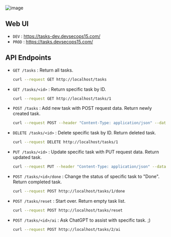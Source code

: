 
![image](https://github.com/user-attachments/assets/9c46fc1c-5857-4e6b-a396-3ee231dfe8e4)



## Web UI

- `DEV` : https://tasks-dev.devsecops15.com/
- `PROD` : https://tasks.devsecops15.com/

## API Endpoints

- `GET /tasks` : Return all tasks.
  ```bash
  curl --request GET http://localhost/tasks
  ```
- `GET /tasks/<id>` : Return specific task by ID.
  ```bash
  curl --request GET http://localhost/tasks/1
  ```
- `POST /tasks` : Add new task with POST request data. Return newly created task.
  ```bash
  curl --request POST --header "Content-Type: application/json" --data '{"Title":"new title","Details":"new details"}' http://localhost/tasks
  ```
- `DELETE /tasks/<id>` : Delete specific task by ID. Return deleted task.
  ```bash
  curl --request DELETE http://localhost/tasks/1
  ```
- `PUT /tasks/<id>` : Update specific task with PUT request data. Return updated task.
  ```bash
  curl --request PUT --header "Content-Type: application/json" --data '{"Title":"updated title","Details":"updated details","Status":"updated status"}' http://localhost/tasks/1
  ```
- `POST /tasks/<id>/done` : Change the status of specific task to "Done". Return completed task.
  ```bash
  curl --request POST http://localhost/tasks/1/done
  ```
- `POST /tasks/reset` : Start over. Return empty task list.
  ```bash
  curl --request POST http://localhost/tasks/reset
  ```
- `POST /tasks/<id>/ai` : Ask ChatGPT to assist with specific task. ;)
  ```bash
  curl --request POST http://localhost/tasks/2/ai
  ```
